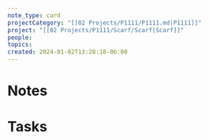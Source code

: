 ```yaml
---
note_type: card
projectCategory: "[[02 Projects/P1111/P1111.md|P1111]]"
project: "[[02 Projects/P1111/Scarf/Scarf|Scarf]]"
people: 
topics: 
created: 2024-01-02T13:28:18-06:00
---
```

# Notes

# Tasks

